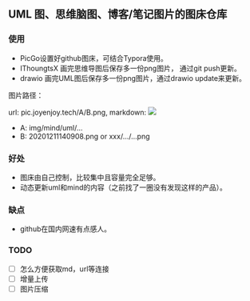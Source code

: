 ## UML 图、思维脑图、博客/笔记图片的图床仓库

### 使用

- PicGo设置好github图床，可结合Typora使用。
- IThoungtsX 画完思维导图后保存多一份png图片， 通过git push更新。
- drawio 画完UML图后保存多一份png图片，通过drawio update来更新。

图片路径：

url: pic.joyenjoy.tech/A/B.png,
markdown: ![](pic.joyenjoy.tech/A/B.png)

 - A: img/mind/uml/...
 - B: 20201211140908.png or xxx/.../...png

### 好处

- 图床由自己控制，比较集中且容量完全足够。
- 动态更新uml和mind的内容（之前找了一圈没有发现这样的产品）。

### 缺点

- github在国内网速有点感人。


### TODO

- [ ] 怎么方便获取md，url等连接
- [ ] 增量上传
- [ ] 图片压缩